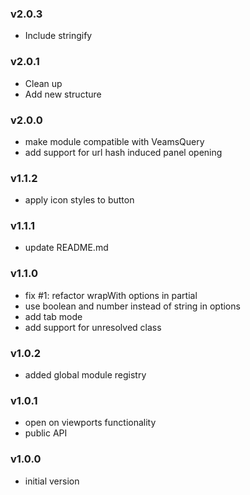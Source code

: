 ### v2.0.3
- Include stringify

### v2.0.1
- Clean up
- Add new structure

### v2.0.0
- make module compatible with VeamsQuery
- add support for url hash induced panel opening

### v1.1.2
- apply icon styles to button

### v1.1.1
- update README.md

### v1.1.0
- fix #1: refactor wrapWith options in partial
- use boolean and number instead of string in options
- add tab mode
- add support for unresolved class

### v1.0.2
- added global module registry

### v1.0.1
- open on viewports functionality
- public API

### v1.0.0
- initial version